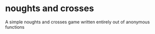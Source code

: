 # noughts and crosses

A simple noughts and crosses game written entirely out of anonymous functions

